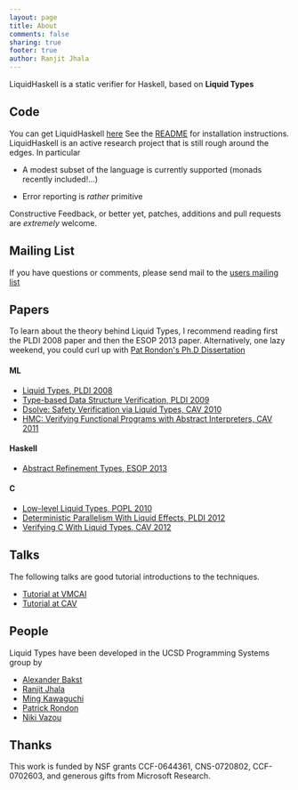```yaml
---
layout: page
title: About
comments: false 
sharing: true
footer: true
author: Ranjit Jhala
---
```


LiquidHaskell is a static verifier for Haskell, based on **Liquid Types**

Code
----

You can get LiquidHaskell [here](http://github.com/ucsd-progsys/liquidhaskell)
See the [README](https://github.com/ucsd-progsys/liquidhaskell/blob/master/README.md)
for installation instructions. LiquidHaskell is an active research project that is
still rough around the edges. In particular

- A modest subset of the language is currently supported (monads recently
  included!...)

- Error reporting is *rather* primitive

Constructive Feedback, or better yet, patches, additions and pull requests 
are *extremely* welcome.

Mailing List
------------

If you have questions or comments, please send mail to the [users mailing list](https://groups.google.com/forum/#!forum/liquidhaskell)


Papers
------

To learn about the theory behind Liquid Types, I recommend reading first the 
PLDI 2008 paper and then the ESOP 2013 paper. Alternatively, one lazy weekend, 
you could curl up with [Pat Rondon's Ph.D Dissertation](http://goto.ucsd.edu/~pmr/papers/rondon-liquid-types.pdf)

#### ML

- [Liquid Types, PLDI 2008](http://goto.ucsd.edu/~rjhala/liquid/liquid_types.pdf)
- [Type-based Data Structure Verification, PLDI 2009](http://goto.ucsd.edu/~rjhala/papers/type-based_data_structure_verification.pdf)
- [Dsolve: Safety Verification via Liquid Types, CAV 2010](http://goto.ucsd.edu/~rjhala/papers/safety_verification_with_liquid_types.pdf)
- [HMC: Verifying Functional Programs with Abstract Interpreters, CAV 2011](http://goto.ucsd.edu/~rjhala/papers/hmc.pdf)

#### Haskell

- [Abstract Refinement Types, ESOP 2013](http://goto.ucsd.edu/~rjhala/liquid/abstract_refinement_types.pdf)

#### C

- [Low-level Liquid Types, POPL 2010](http://goto.ucsd.edu/~rjhala/liquid/low_level_liquid_types.pdf)
- [Deterministic Parallelism With Liquid Effects, PLDI 2012](http://goto.ucsd.edu/~rjhala/papers/deterministic_parallelism_via_liquid_effects.pdf)
- [Verifying C With Liquid Types, CAV 2012](http://goto.ucsd.edu/~rjhala/papers/csolve_verifying_c_with_liquid_types.pdf)


Talks
-----

The following talks are good tutorial introductions to the techniques.

- [Tutorial at VMCAI](http://goto.ucsd.edu/~rjhala/talks/liquid_types_VMCAI.pptx)
- [Tutorial at CAV](http://goto.ucsd.edu/~rjhala/talks/liquid_types_CAV2011.pptx)

People
------

Liquid Types have been developed in the UCSD Programming Systems group by

- [Alexander Bakst](http://cseweb.ucsd.edu/~abakst)
- [Ranjit Jhala](http://cseweb.ucsd.edu/~rjhala)
- [Ming Kawaguchi](http://cseweb.ucsd.edu/~mwookawa)
- [Patrick Rondon](http://cseweb.ucsd.edu/~prondon)
- [Niki Vazou](http://cseweb.ucsd.edu/~nvazou)

Thanks
------

This work is funded by NSF grants CCF-0644361, CNS-0720802, CCF-0702603, and generous gifts from Microsoft Research.




